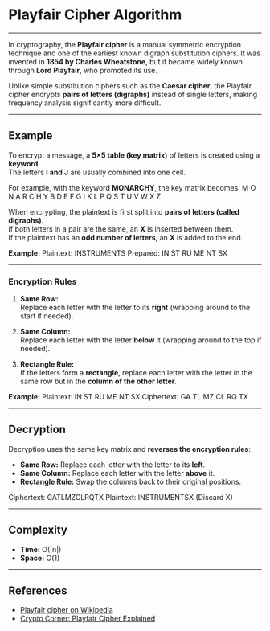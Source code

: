 # Playfair Cipher Algorithm
---

In cryptography, the **Playfair cipher** is a manual symmetric encryption technique and one of the earliest known digraph substitution ciphers. It was invented in **1854 by Charles Wheatstone**, but it became widely known through **Lord Playfair**, who promoted its use.

Unlike simple substitution ciphers such as the **Caesar cipher**, the Playfair cipher encrypts **pairs of letters (digraphs)** instead of single letters, making frequency analysis significantly more difficult.

---

## Example

To encrypt a message, a **5×5 table (key matrix)** of letters is created using a **keyword**.  
The letters **I and J** are usually combined into one cell.

For example, with the keyword **MONARCHY**, the key matrix becomes:
M O N A R
C H Y B D
E F G I K
L P Q S T
U V W X Z


When encrypting, the plaintext is first split into **pairs of letters (called digraphs)**.  
If both letters in a pair are the same, an **X** is inserted between them.  
If the plaintext has an **odd number of letters**, an **X** is added to the end.

**Example:**
Plaintext: INSTRUMENTS
Prepared: IN ST RU ME NT SX


---

### Encryption Rules

1. **Same Row:**  
   Replace each letter with the letter to its **right** (wrapping around to the start if needed).

2. **Same Column:**  
   Replace each letter with the letter **below** it (wrapping around to the top if needed).

3. **Rectangle Rule:**  
   If the letters form a **rectangle**, replace each letter with the letter in the same row but in the **column of the other letter**.

**Example:**
Plaintext: IN ST RU ME NT SX
Ciphertext: GA TL MZ CL RQ TX


---

## Decryption

Decryption uses the same key matrix and **reverses the encryption rules**:

- **Same Row:** Replace each letter with the letter to its **left**.  
- **Same Column:** Replace each letter with the letter **above** it.  
- **Rectangle Rule:** Swap the columns back to their original positions.

Ciphertext: GATLMZCLRQTX
Plaintext: INSTRUMENTSX (Discard X)


---

## Complexity

- **Time:** O(|n|)  
- **Space:** O(1)

---

## References

- [Playfair cipher on Wikipedia](https://en.wikipedia.org/wiki/Playfair_cipher)  
- [Crypto Corner: Playfair Cipher Explained](https://cryptocorner.com/playfair-cipher)



